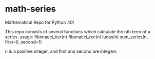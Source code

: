 # math-series
Mathematical Repo for Python 401

This repo consists of several functions which calculate the nth term of a series.
usage:
fibonacci_iter(n)
fibonacci_rec(n)
lucas(n)
sum_series(n, first=0, second=1)

n is a positive integer, and first and second are integers
